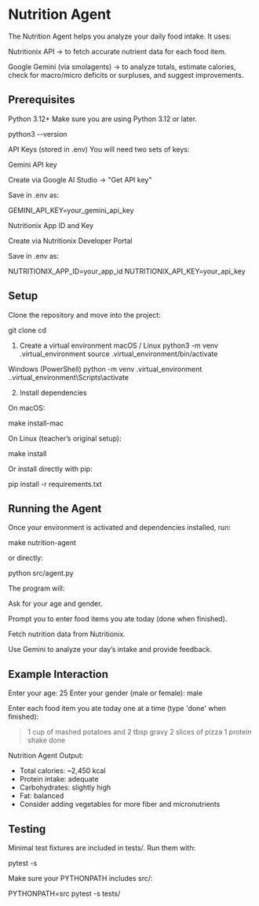 # Nutrition Agent

The Nutrition Agent helps you analyze your daily food intake.
It uses:

Nutritionix API
 → to fetch accurate nutrient data for each food item.

Google Gemini (via smolagents)
 → to analyze totals, estimate calories, check for macro/micro deficits or surpluses, and suggest improvements.

## Prerequisites

Python 3.12+
Make sure you are using Python 3.12 or later.

python3 --version


API Keys (stored in .env)
You will need two sets of keys:

Gemini API key

Create via Google AI Studio
 → "Get API key"

Save in .env as:

GEMINI_API_KEY=your_gemini_api_key


Nutritionix App ID and Key

Create via Nutritionix Developer Portal

Save in .env as:

NUTRITIONIX_APP_ID=your_app_id
NUTRITIONIX_API_KEY=your_api_key

## Setup

Clone the repository and move into the project:

git clone <your-repo-url>
cd <your-project-name>

1. Create a virtual environment
macOS / Linux
python3 -m venv .virtual_environment
source .virtual_environment/bin/activate

Windows (PowerShell)
python -m venv .virtual_environment
.\.virtual_environment\Scripts\activate

2. Install dependencies

On macOS:

make install-mac


On Linux (teacher’s original setup):

make install


Or install directly with pip:

pip install -r requirements.txt

## Running the Agent

Once your environment is activated and dependencies installed, run:

make nutrition-agent


or directly:

python src/agent.py


The program will:

Ask for your age and gender.

Prompt you to enter food items you ate today (done when finished).

Fetch nutrition data from Nutritionix.

Use Gemini to analyze your day’s intake and provide feedback.

## Example Interaction
Enter your age: 25
Enter your gender (male or female): male

Enter each food item you ate today one at a time (type 'done' when finished):
> 1 cup of mashed potatoes and 2 tbsp gravy
> 2 slices of pizza
> 1 protein shake
> done

Nutrition Agent Output:
- Total calories: ~2,450 kcal
- Protein intake: adequate
- Carbohydrates: slightly high
- Fat: balanced
- Consider adding vegetables for more fiber and micronutrients

## Testing

Minimal test fixtures are included in tests/.
Run them with:

pytest -s


Make sure your PYTHONPATH includes src/:

PYTHONPATH=src pytest -s tests/

